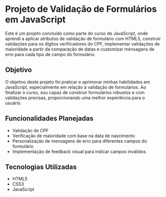 

# Projeto de Validação de Formulários em JavaScript

Este é um projeto concluído como parte do curso de JavaScript, onde aprendi a aplicar atributos de validação de formulário com HTML5, construir validações para os dígitos verificadores do CPF, implementar validações de maioridade a partir da comparação de datas e customizar mensagens de erro para cada tipo de campo do formulário.

## Objetivo

O objetivo deste projeto foi praticar e aprimorar minhas habilidades em JavaScript, especialmente em relação à validação de formulários. Ao finalizar o curso, sou capaz de construir formulários robustos e com validações precisas, proporcionando uma melhor experiência para o usuário.

## Funcionalidades Planejadas

- Validação de CPF
- Verificação de maioridade com base na data de nascimento
- Personalização de mensagens de erro para diferentes campos do formulário
- Implementação de feedback visual para indicar campos inválidos

## Tecnologias Utilizadas

- HTML5
- CSS3
- JavaScript
